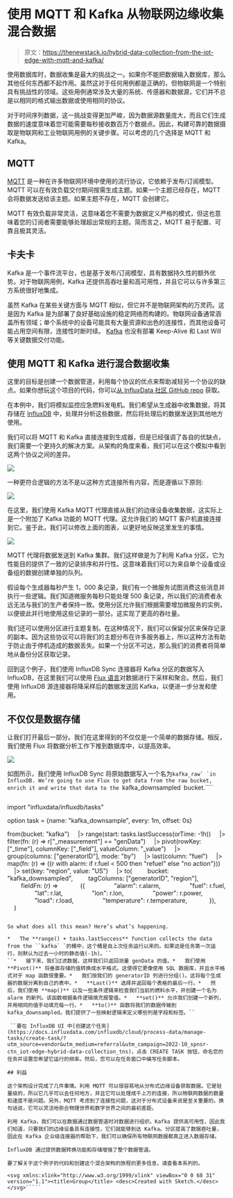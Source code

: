 # 使用 MQTT 和 Kafka 从物联网边缘收集混合数据

> 原文：<https://thenewstack.io/hybrid-data-collection-from-the-iot-edge-with-mqtt-and-kafka/>

使用数据库时，数据收集是最大的挑战之一。如果你不能把数据输入数据库，那么其他任何东西都不起作用。虽然这对于任何用例都是正确的，但物联网是一个特别具有挑战性的领域。这些用例通常涉及大量的系统、传感器和数据源，它们并不总是以相同的格式输出数据或使用相同的协议。

对于时间序列数据，这一挑战变得更加严峻，因为数据源数量庞大，而且它们生成数据的速度意味着您可能需要每秒接收数百万个数据点。因此，构建可靠的数据摄取是物联网和工业物联网用例的关键步骤。可以考虑的几个选择是 MQTT 和 Kafka。

## MQTT

[MQTT](https://www.influxdata.com/mqtt/?utm_source=vendor&utm_medium=referral&utm_campaign=2022-10_spnsr-ctn_iot-edge-hybrid-data-collection_tns) 是一种在许多物联网环境中使用的流行协议，它依赖于发布/订阅模型。MQTT 可以在有效负载交付期间按需生成主题。如果一个主题已经存在，MQTT 会将数据发送给该主题。如果主题不存在，MQTT 会创建它。

MQTT 有效负载非常灵活，这意味着您不需要为数据定义严格的模式，但这也意味着您的订阅者需要能够处理超出常规的主题。简而言之，MQTT 易于配置、可靠且极其灵活。

## 卡夫卡

Kafka 是一个事件流平台，也是基于发布/订阅模型，具有数据持久性的额外优势。对于物联网用例，Kafka 还提供高吞吐量和高可用性，并且它可以与许多第三方系统很好地集成。

虽然 Kafka 在某些关键方面与 MQTT 相似，但它并不是物联网架构的万灵药。这是因为 Kafka 是为部署了良好基础设施的稳定网络而构建的。物联网设备通常涵盖所有领域；单个系统中的设备可能具有大量资源和出色的连接性，而其他设备可能占用空间有限，连接性时断时续。 [Kafka](https://www.influxdata.com/influxdb-templates/kafka-monitoring/?utm_source=vendor&utm_medium=referral&utm_campaign=2022-10_spnsr-ctn_iot-edge-hybrid-data-collection_tns) 也没有部署 Keep-Alive 和 Last Will 等关键数据交付功能。

## 使用 MQTT 和 Kafka 进行混合数据收集

这里的目标是创建一个数据管道，利用每个协议的优点来帮助减轻另一个协议的缺点。如果你想玩这个项目的代码，你可以[从 InfluxData 社区 GitHub repo](https://github.com/InfluxCommunity/kafka_mqtt_tutorial) 获取。

在本例中，我们将模拟监控应急燃料发电机。我们希望从生成器中收集数据，将其存储在 [InfluxDB](https://www.influxdata.com/products/?utm_source=vendor&utm_medium=referral&utm_campaign=2022-10_spnsr-ctn_iot-edge-hybrid-data-collection_tns) 中，处理并分析这些数据，然后将处理后的数据发送到其他地方使用。

我们可以将 MQTT 和 Kafka 直接连接到生成器，但是已经强调了各自的优缺点，我们需要一个更持久的解决方案。从架构的角度来看，我们可以在这个模拟中看到这两个协议之间的差异。

![](img/b61a8a9e6c00b922aff808ca00d963e6.png)

一种更符合逻辑的方法不是以这种方式连接所有内容，而是遵循以下原则:

![](img/00f403de2cd59563e20a68c9e10ce30b.png)

在这里，我们使用 Kafka MQTT 代理直接从我们的边缘设备收集数据，这实际上是一个附加了 Kafka 功能的 MQTT 代理。这允许我们的 MQTT 客户机直接连接到它。鉴于此，我们可以修改上面的图表，以更好地反映这里发生的事情。

![](img/d01858d1bd8167455d380c2c06ec9c6e.png)

MQTT 代理将数据发送到 Kafka 集群。我们这样做是为了利用 Kafka 分区，它为性能目的提供了一致的记录排序和并行性。这意味着我们可以为来自单个设备或设备组的数据创建单独的队列。

假设每个生成器每秒产生 1，000 条记录，我们有一个微服务试图消费这些消息并执行一些逻辑。我们知道微服务每秒只能处理 500 条记录，所以我们的消费者永远无法与我们的生产者保持一致。使用分区允许我们根据需要增加微服务的实例，以便彼此并行地使用这些记录的一部分。这实现了更高的吞吐量。

我们还可以使用分区进行主题复制。在这种情况下，我们可以保留分区来保存记录的副本。因为这些协议可以将我们的主题分布在许多服务器上，所以这种方法有助于防止由于停机造成的数据丢失。如果一个分区不可达，那么我们的消费者将简单地从备份分区获取记录。

回到这个例子，我们使用 InfluxDB Sync 连接器将 Kafka 分区的数据写入 InfluxDB，在这里我们可以使用 [Flux 语言](https://www.influxdata.com/products/flux/?utm_source=vendor&utm_medium=referral&utm_campaign=2022-10_spnsr-ctn_iot-edge-hybrid-data-collection_tns)对数据进行下采样和聚合。然后，我们使用 InfluxDB 源连接器将降采样后的数据发送回 Kafka，以便进一步分发和使用。

## 不仅仅是数据存储

让我们打开最后一部分。我们在这里得到的不仅仅是一个简单的数据存储。相反，我们使用 Flux 将数据分析工作下推到数据库中，以提高效率。

![](img/d9c7895a45f1965086baa5059d1b5f68.png)

如图所示，我们使用 InfluxDB Sync 将原始数据写入一个名为``kafka_raw` `in InfluxDB. We’re going to use Flux to get data from the raw bucket, enrich it and write that data to the ``kafka_downsampled` `bucket.````

 ```Our Flux script looks like this:

```
import  "influxdata/influxdb/tasks"

option task  =  {name:  "kafka_downsample",  every:  1m,  offset:  0s}

from(bucket:  "kafka")
    |>  range(start:  tasks.lastSuccess(orTime:  -1h))
    |>  filter(fn:  (r)  =>  r["_measurement"]  ==  "genData")
    |>  pivot(rowKey:  ["_time"],  columnKey:  ["_field"],  valueColumn:  "_value")
    |>  group(columns:  ["generatorID"],  mode:  "by")
    |>  last(column:  "fuel")
    |>  map(fn:  (r)  =>  ({r  with alarm:  if  r.fuel  <  500  then  "refuel"  else  "no action"}))
    |>  set(key:  "region",  value:  "US")
    |>  to(
        bucket:  "kafka_downsampled",
        tagColumns:  ["generatorID",  "region"],
        fieldFn:  (r)  =>
            ({
                "alarm":  r.alarm,
                "fuel":  r.fuel,
                "lat":  r.lat,
                "lon":  r.lon,
                "power":  r.power,
                "load":  r.load,
                "temperature":  r.temperature,
            }),
    )

```

So what does all this mean? Here’s what’s happening.

*   The **range() + tasks.lastSuccess** function collects the data from the ``kafka` `的桶中，这个桶是自上次任务运行以来的。如果这是任务第一次运行，则默认为过去一小时的静态值(-1h)。``
``*   接下来，我们过滤数据，这样我们只返回测量 genData 的值。*   我们使用 **Pivot()** 将垂直存储的值转换成水平格式。这使得它更像使用 SQL 数据库，并且水平格式对于 map 函数很重要。*   我们按我们的 generatorID 列进行分组()。这将每个生成器的数据分离到自己的表中。*   **Last()** 选择并返回每个表格的最后一行。*   然后，我们使用 **map()** 以及一些条件逻辑来检查我们当前的燃料水平，并创建一个名为 alarm 的新列。该函数根据条件逻辑填充报警值。*   **set()** 允许我们创建一个新列，并用相同的值手动填充每一行。*   **to()** 函数将我们的数据传输到 kafka_downsampled。我们提供了一些映射逻辑来定义哪些列是字段和标签。``

 ``要在 InfluxDB UI 中[创建这个任务](https://docs.influxdata.com/influxdb/cloud/process-data/manage-tasks/create-task/?utm_source=vendor&utm_medium=referral&utm_campaign=2022-10_spnsr-ctn_iot-edge-hybrid-data-collection_tns)，点击 CREATE TASK 按钮，命名您的任务并设置您希望它运行的频率。然后，您可以在任务窗口中编写任务脚本。

## 利益

这个架构设计完成了几件事情。利用 MQTT 可以很容易地从分布式边缘设备获取数据。它是轻量级的，所以它几乎可以去任何地方，并且它可以处理成千上万的连接，所以物联网数据的数量和速度不是问题。另外，MQTT 考虑到了连接性问题，这对于分布式设备来说是至关重要的。换句话说，它可以灵活地弥合物理世界和数字世界之间的最初差距。

利用 Kafka，我们可以在数据通过数据管道时对数据进行组织。Kafka 提供高可用性，因此我们知道，只要我们的边缘设备具有连接性，它们就能够到达 Kafka。分区提高了数据吞吐量，因此在 Kafka 企业级连接器的帮助下，我们可以确保所有物联网数据都真正进入数据存储。

InfluxDB 通过提供数据转换功能和存储增强了整个数据管道。

要了解关于这个例子的代码和创建这个混合架构的旅程的更多信息，请查看本系列的。

<svg xmlns:xlink="http://www.w3.org/1999/xlink" viewBox="0 0 68 31" version="1.1"><title>Group</title> <desc>Created with Sketch.</desc></svg>`````